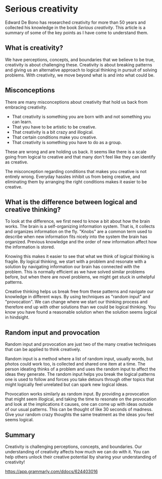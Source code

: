 # Serious creativity

Edward De Bono has researched creativity for more than 50 years and collected his knowledge in the book *Serious creativity*. This article is a summary of some of the key points as I have come to understand them. 

## What is creativity?
We have perceptions, concepts, and boundaries that we believe to be true, creativity is about challenging these. Creativity is about breaking patterns and giving us an alternative approach to logical thinking in pursuit of solving problems. With creativity, we move beyond what is and into what could be. 

## Misconceptions
There are many misconceptions about creativity that hold us back from embracing creativity.
- That creativity is something you are born with and not something you can learn. 
- That you have to be artistic to be creative. 
- That creativity is a bit crazy and illogical. 
- That certain conditions make you creative.
- That creativity is something you have to do as a group.

These are wrong and are holding us back. It seems like there is a scale going from logical to creative and that many don't feel like they can identify as creative. 

The misconception regarding conditions that makes you creative is not entirely wrong. Everyday hassles inhibit us from being creative, and eliminating them by arranging the right conditions makes it easier to be creative. 


## What is the difference between logical and creative thinking?
To look at the difference, we first need to know a bit about how the brain works. 
The brain is a self-organizing information system. That is, it collects and organizes information on the fly. "Knobs" are a common term used to describe when new information fits nicely into the system the brain has organized. Previous knowledge and the order of new information affect how the information is stored.

Knowing this makes it easier to see that what we think of logical thinking is fragile. By logical thinking, we start with a problem and resonate with a solution by navigating information our brain has connected with the problem. This is normally efficient as we have solved similar problems before, but when there are novel problems, we might get stuck in unhelpful patterns. 

Creative thinking helps us break free from these patterns and navigate our knowledge in different ways. By using techniques as "random input" and "provocation". We can change where we start our thinking process and therefore end up with other solutions than we could be logical thinking. You know you have found a reasonable solution when the solution seems logical in hindsight. 


## Random input and provocation
Random input and provocation are just two of the many creative techniques that can be applied to think creatively.

Random input is a method where a list of random input, usually words, but photos could work too, is collected and shared one item at a time. The person ideating thinks of a problem and uses the random input to affect the ideas they generate. The random input helps you break the logical patterns one is used to follow and forces you take detours through other topics that might logically feel unrelated but can spark new logical ideas.

Provocation works similarly as random input. By providing a provocation that might seem illogical, and taking the time to resonate on the provocation and look at the implications it causes, one can come up with ideas outside of our usual patterns. This can be thought of like 30 seconds of madness. Give your random crazy thoughts the same treatment as the ideas you feel seems logical.

## Summary
Creativity is challenging perceptions, concepts, and boundaries. Our understanding of creativity affects how much we can do with it. You can help others unlock their creative potential lby sharing your understanding of creativity!


https://app.grammarly.com/ddocs/624403016

